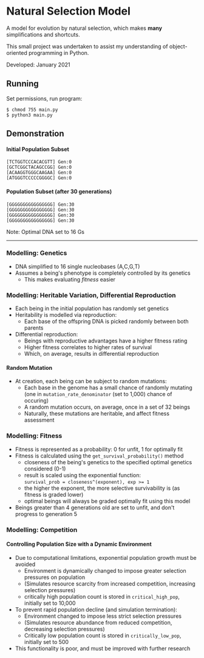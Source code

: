 # Natural Selection Model
A model for evolution by natural selection, which makes **many** simplifications and shortcuts.

This small project was undertaken to assist my understanding of object-oriented programming in Python.

Developed: January 2021

## Running 
Set permissions, run program: 
```
$ chmod 755 main.py
$ python3 main.py
```

## Demonstration 

#### Initial Population Subset
```
[TCTGGTCCCACACGTT] Gen:0
[GCTCGGCTACAGCCGG] Gen:0
[ACAAGGTGGGCAAGAA] Gen:0
[ATGGGTCCCCCGGGGC] Gen:0
```

#### Population Subset (after 30 generations)
```
[GGGGGGGGGGGGGGGG] Gen:30
[GGGGGGGGGGGGGGGG] Gen:30
[GGGGGGGGGGGGGGGG] Gen:30
[GGGGGGGGGGGGGGGG] Gen:30
```
Note: Optimal DNA set to 16 Gs

<hr />

### Modelling: Genetics 
* DNA simplified to 16 single nucleobases (A,C,G,T)
* Assumes a being's phenotype is completely controlled by its genetics 
  * This makes evaluating *fitness* easier

### Modelling: Heritable Variation, Differential Reproduction
* Each being in the initial population has randomly set genetics
* Heritability is modelled via reproduction:
  * Each base of the offspring DNA is picked randomly between both parents
* Differential reproduction:
  * Beings with reproductive advantages have a higher fitness rating
  * Higher fitness correlates to higher rates of survival
  * Which, on average, results in differential reproduction
#### Random Mutation
* At creation, each being can be subject to random mutations:
  * Each base in the genome has a small chance of randomly mutating
  <br> (one in `mutation_rate_denominator` (set to 1,000) chance of occuring)
  * A random mutation occurs, on average, once in a set of 32 beings
  * Naturally, these mutations are heritable, and affect fitness assessment

### Modelling: Fitness
* Fitness is represented as a probability: 0 for unfit, 1 for optimally fit
* Fitness is calculated using the `get_survival_probability()` method
  * closeness of the being's genetics to the specified optimal genetics considered (0-1)
  * result is scaled using the exponential function: 
  <br>`survival_prob = closeness^(exponent), exp >= 1`
  * the higher the exponent, the more selective survivability is (as fitness is graded lower)
  * optimal beings will always be graded optimally fit using this model
* Beings greater than 4 generations old are set to unfit, and don't progress to generation 5

### Modelling: Competition
#### Controlling Population Size with a Dynamic Environment
* Due to computational limitations, exponential population growth must be avoided
  * Environment is dynamically changed to impose greater selection pressures on population
  * (Simulates resource scarcity from increased competition, increasing selection pressures)
  * critically high population count is stored in `critical_high_pop`, initially set to 10,000
* To prevent rapid population decline (and simulation termination):
  * Environment changed to impose less strict selection pressures
  * (Simulates resource abundance from reduced competition, decreasing selection pressures)
  * Critically low population count is stored in `critically_low_pop`, initially set to 500
* This functionality is poor, and must be improved with further research
